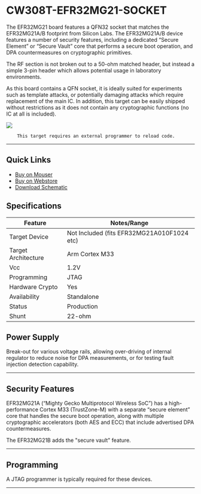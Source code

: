 # CW308T-EFR32MG21-SOCKET

The EFR32MG21 board features a QFN32 socket that matches the EFR32MG21A/B footprint from Silicon Labs. The EFR32MG21A/B device features a number of security features, including a dedicated “Secure Element” or “Secure Vault” core that performs a secure boot operation, and DPA countermeasures on cryptographic primitives.

The RF section is not broken out to a 50-ohm matched header, but instead a simple 3-pin header which allows potential usage in laboratory environments.

As this board contains a QFN socket, it is ideally suited for experiments such as template attacks, or potentially damaging attacks which require replacement of the main IC. In addition, this target can be easily shipped without restrictions as it does not contain any cryptographic functions (no IC at all is included).

![](Images/NAE-CW308-EFR32MG21-SOCKET_web.jpg)

```{warning}
    This target requires an external programmer to reload code.
```

---

## Quick Links

* [Buy on Mouser](https://www.mouser.com/Search/Refine?Keyword=NAE-CW308T-EFR32MG21-SOCKET)
* [Buy on Webstore](http://store.newae.com/efr32mg21-with-32qfn-socket-target-for-cw308/)
* [Download Schematic](https://github.com/newaetech/chipwhisperer-target-cw308t/raw/main/CW308T_EFR32MG21_SOCKET/NAE-CW308T-EFR32MG21-SOCKET_Schematic.PDF)

## Specifications

| Feature | Notes/Range |
|---------|----------|
| Target Device | Not Included (fits EFR32MG21A010F1024 etc) |
| Target Architecture | Arm Cortex M33 |
| Vcc | 1.2V |
| Programming | JTAG |
| Hardware Crypto | Yes |
| Availability | Standalone |
| Status | Production |
| Shunt | 22-ohm |

## Power Supply

Break-out for various voltage rails, allowing over-driving of internal regulator to reduce noise for DPA measurements, or for testing fault injection detection capability.

---

## Security Features

EFR32MG21A (“Mighty Gecko Multiprotocol Wireless SoC”) has a high-performance Cortex M33 (TrustZone-M) with  a separate “secure element” core that handles the secure boot operation, along with multiple cryptographic accelerators (both AES and ECC) that include advertised DPA countermeasures.

The EFR32MG21B adds the "secure vault" feature.

---

## Programming

A JTAG programmer is typically required for these devices.

---
